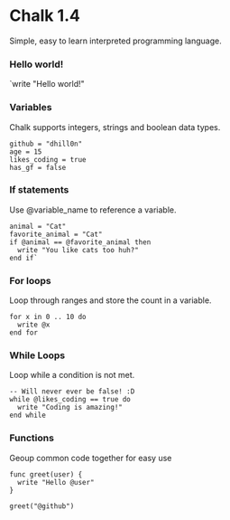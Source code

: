 # Chalk 1.4
Simple, easy to learn interpreted programming language.
### Hello world!
`write "Hello world!"
### Variables
Chalk supports integers, strings and boolean data types.
```
github = "dhill0n"
age = 15
likes_coding = true
has_gf = false
```

### If statements
Use @variable_name to reference a variable.
```
animal = "Cat"
favorite_animal = "Cat"
if @animal == @favorite_animal then
  write "You like cats too huh?"
end if`
```

### For loops
Loop through ranges and store the count in a variable. 
```
for x in 0 .. 10 do
  write @x
end for
```

### While Loops
Loop while a condition is not met.
```
-- Will never ever be false! :D
while @likes_coding == true do
  write "Coding is amazing!"
end while
```

### Functions
Geoup common code together for easy use
```
func greet(user) {
  write "Hello @user"
}

greet("@github")
```
